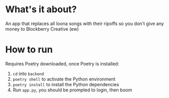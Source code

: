 # What's it about?
An app that replaces all loona songs with their ripoffs so you don't give any money to Blockberry Creative (ew)

# How to run
Requires Poetry downloaded, once Poetry is installed:

1. `cd` into `backend`
2. `poetry shell` to activate the Python environment
3. `poetry install` to install the Python dependencies
4. Run `app.py`, you should be prompted to login, then boom